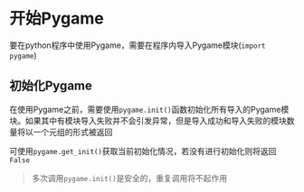 # 开始Pygame

要在python程序中使用Pygame，需要在程序内导入Pygame模块(`import pygame`)

## 初始化Pygame

在使用Pygame之前，需要使用`pygame.init()`函数初始化所有导入的Pygame模块。如果其中有模块导入失败并不会引发异常，但是导入成功和导入失败的模块数量将以一个元组的形式被返回

可使用`pygame.get_init()`获取当前初始化情况，若没有进行初始化则将返回`False`

> 多次调用`pygame.init()`是安全的，重复调用将不起作用